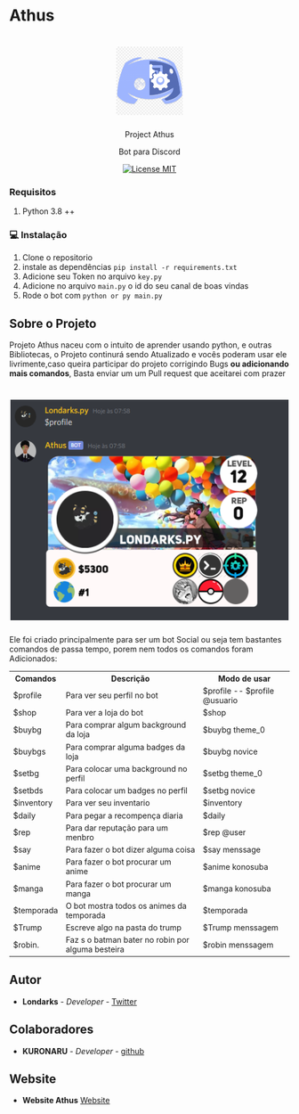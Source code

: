 # Athus

<h1 align="center">
  <img src="./img/demo/discord.png" alt="php" width="120">
</h1>
<p align="center">Project Athus</p>
<p align="center">Bot para Discord</p>

<p align="center">
  <a href="https://opensource.org/licenses/MIT">
    <img src="https://img.shields.io/badge/License-MIT-blue.svg" alt="License MIT">
  </a>
</p>


### Requisitos
1. Python 3.8 ++

### :computer: Instalação
 
1. Clone o repositorio
2. instale as dependências ``` pip install -r requirements.txt  ```
3. Adicione seu Token no arquivo ```key.py```
4. Adicione no arquivo ```main.py```  o id do seu canal de boas vindas
5. Rode o bot com  ``` python or py main.py ```

## Sobre o Projeto

Projeto Athus naceu com o intuito de aprender usando python, e outras Bibliotecas,
o Projeto continurá sendo Atualizado e vocês poderam usar ele livrimente,caso queira participar do
projeto corrigindo Bugs **ou adicionando mais comandos**, Basta enviar um um Pull request que aceitarei com prazer

<h1 align="center">
  <img src="./img/demo/profile.png" alt="php" width="500">
</h1>

Ele foi criado principalmente para ser um bot Social ou seja tem bastantes comandos de passa tempo,
porem nem todos os comandos foram Adicionados:

<table id="t01">
  <tr>
    <th>Comandos</th>
    <th>Descrição</th> 
    <th>Modo de usar</th>
  </tr>
  <tr>
    <td>$profile</td>
    <td>Para ver seu perfil no  bot</td>
    <td>$profile -- $profile @usuario </td>
  </tr>
  <tr>
    <td>$shop</td>
    <td>Para ver a loja do bot</td>
    <td>$shop</td>
  </tr>
  <tr>
    <td>$buybg</td>
    <td>Para comprar algum background da loja</td>
    <td>$buybg theme_0</td>
  </tr>
  <tr>
    <td>$buybgs</td>
    <td>Para comprar alguma badges da loja</td>
    <td>$buybg novice</td>
  </tr>
  <tr>
    <td>$setbg</td>
    <td>Para colocar uma background no perfil</td>
    <td>$setbg theme_0</td>
  </tr>
  <tr>
    <td>$setbds</td>
    <td>Para colocar um badges no perfil</td>
    <td>$setbg novice</td>
  </tr>
  <tr>
    <td>$inventory</td>
    <td>Para ver seu inventario</td>
    <td >$inventory</td>
  </tr>
  <tr>
    <td>$daily</td>
    <td>Para pegar a recompença diaria</td>
    <td >$daily</td>
  </tr>
  <tr>
    <td>$rep</td>
    <td>Para dar reputação para um menbro</td>
    <td >$rep @user</td>
  </tr>
  <tr>
    <td>$say</td>
    <td>Para fazer o bot dizer alguma coisa</td>
    <td >$say menssage</td>
  </tr>
  <tr>
    <td>$anime</td>
    <td>Para fazer o bot procurar um anime</td>
    <td >$anime konosuba</td>
  </tr>
  <tr>
    <td>$manga</td>
    <td>Para fazer o bot procurar um manga</td>
    <td >$manga konosuba</td>
  </tr>
  <tr>
    <td>$temporada</td>
    <td>O bot mostra todos os animes da temporada</td>
    <td >$temporada</td>
  </tr>
  <tr>
    <td>$Trump</td>
    <td>Escreve algo na pasta do trump</td>
    <td >$Trump menssagem</td>
  </tr>
  <tr>
    <td>$robin.</td>
    <td>Faz s o batman bater no robin por alguma besteira</td>
    <td >$robin menssagem</td>
  </tr>
</table>

## Autor
- **Londarks** - _Developer_ - [Twitter](https://twitter.com/londarks)

## Colaboradores
- **KURONARU** - _Developer_ - [github](https://github.com/KURONARU96)

## Website
- **Website Athus** [Website](https://athusbot.github.io)
